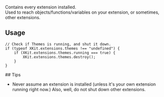 Contains every extension installed.  
Used to reach objects/functions/variables on your extension, or sometimes, other extensions.

## Usage
	// Check if Themes is running, and shut it down.
	if (typeof XKit.extensions.themes !== "undefined") {
		if (XKit.extensions.themes.running === true) {
			XKit.extensions.themes.destroy();
		}
	}
	
## Tips
* Never assume an extension is installed (unless it's your own extension running right now.) Also, well, do not shut down other extensions.